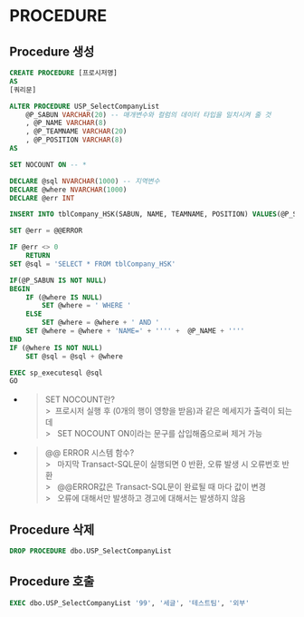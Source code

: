 # PROCEDURE

## Procedure 생성
```sql
CREATE PROCEDURE [프로시저명]
AS
[쿼리문]
```

```sql
ALTER PROCEDURE USP_SelectCompanyList
	@P_SABUN VARCHAR(20) -- 매개변수와 컬럼의 데이터 타입을 일치시켜 줄 것
	, @P_NAME VARCHAR(8) 
	, @P_TEAMNAME VARCHAR(20)
	, @P_POSITION VARCHAR(8)
AS

SET NOCOUNT ON -- *

DECLARE @sql NVARCHAR(1000) -- 지역변수
DECLARE @where NVARCHAR(1000)
DECLARE @err INT

INSERT INTO tblCompany_HSK(SABUN, NAME, TEAMNAME, POSITION) VALUES(@P_SABUN, @P_NAME, @P_TEAMNAME, @P_POSITION)

SET @err = @@ERROR

IF @err <> 0
	RETURN
SET @sql = 'SELECT * FROM tblCompany_HSK'

IF(@P_SABUN IS NOT NULL)
BEGIN
	IF (@where IS NULL)
		SET @where = ' WHERE '
	ELSE
		SET @where = @where + ' AND '
	SET @where = @where + 'NAME=' + '''' +  @P_NAME + '''' 
END
IF (@where IS NOT NULL)
	SET @sql = @sql + @where

EXEC sp_executesql @sql
GO
```

- > SET NOCOUNT란?<br>
        >  &nbsp;프로시저 실행 후 (0개의 행이 영향을 받음)과 같은 메세지가 출력이 되는데<br> 
        >  &nbsp; SET NOCOUNT ON이라는 문구를 삽입해줌으로써 제거 가능<br>

- > @@ ERROR 시스템 함수?<br>
        >  &nbsp; 마지막 Transact-SQL문이 실행되면 0 반환, 오류 발생 시 오류번호 반환<br> 
        >  &nbsp; @@ERROR값은 Transact-SQL문이 완료될 때 마다 값이 변경<br>
        >  &nbsp; 오류에 대해서만 발생하고 경고에 대해서는 발생하지 않음


## Procedure 삭제
```sql
DROP PROCEDURE dbo.USP_SelectCompanyList
```

## Procedure 호출
```sql
EXEC dbo.USP_SelectCompanyList '99', '세글', '테스트팀', '외부'
```